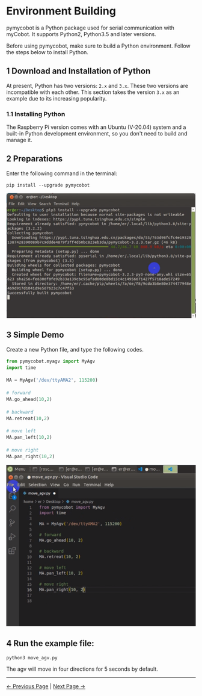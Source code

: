 # Environment Building

pymycobot is a Python package used for serial communication with myCobot. It supports Python2, Python3.5 and later versions.

Before using pymycobot, make sure to build a Python environment. Follow the steps below to install Python.

## 1 Download and Installation of Python


At present, Python has two versions: `2.x` and `3.x`. These two versions are incompatible with each other. This section takes the version `3.x` as an example due to its increasing popularity.

### 1.1 Installing Python

The Raspberry Pi version comes with an Ubuntu (V-20.04) system and a built-in Python development environment, so you don't need to build and manage it.

## 2 Preparations

Enter the following command in the terminal: 

```
pip install --upgrade pymycobot 
```

![pipinstall](../../resources/6-SDKDevelopment/6.1/pipinstall.png)

## 3 Simple Demo

Create a new Python file, and type the following codes.

```python
from pymycobot.myagv import MyAgv
import time

MA = MyAgv('/dev/ttyAMA2', 115200)

# forward
MA.go_ahead(10,2)

# backward
MA.retreat(10,2)

# move left
MA.pan_left(10,2)

# move right
MA.pan_right(10,2)
```

![pythondemo](../../resources/6-SDKDevelopment/6.1/pythondemo.png)

## 4 Run the example file:

```
python3 move_agv.py
```

The agv will move in four directions for 5 seconds by default.

---

[← Previous Page](README.md) | [Next Page →](6.1.2-API.md)